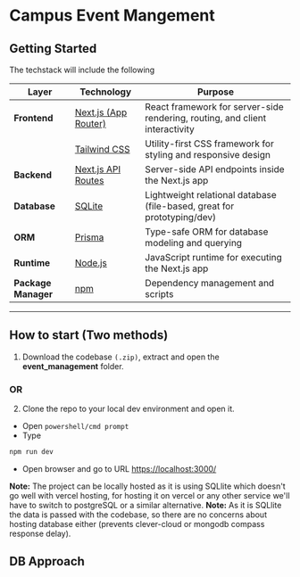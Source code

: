 # Campus Event Mangement 

## Getting Started
The techstack will include the following

| Layer        | Technology                 | Purpose                                                                 |
|--------------|----------------------------|-------------------------------------------------------------------------|
| **Frontend** | [Next.js (App Router)](https://nextjs.org/) | React framework for server-side rendering, routing, and client interactivity |
|              | [Tailwind CSS](https://tailwindcss.com/)    | Utility-first CSS framework for styling and responsive design           |
| **Backend**  | [Next.js API Routes](https://nextjs.org/docs/app/building-your-application/routing/router-handlers) | Server-side API endpoints inside the Next.js app |
| **Database** | [SQLite](https://www.sqlite.org/)           | Lightweight relational database (file-based, great for prototyping/dev) |
| **ORM**      | [Prisma](https://www.prisma.io/)            | Type-safe ORM for database modeling and querying                        |
| **Runtime**  | [Node.js](https://nodejs.org/)              | JavaScript runtime for executing the Next.js app                        |
| **Package Manager** | [npm](https://www.npmjs.com/) | Dependency management and scripts |

---

## How to start (Two methods)
1. Download the codebase ```(.zip)```, extract and open the **event_management** folder.
### OR
2. Clone the repo to your local dev environment and open it.
- Open ```powershell/cmd prompt```
- Type 
```bash
npm run dev
```
- Open browser and go to URL <a href="https://localhost:3000/">https://localhost:3000/</a>

**Note:** The project can be locally hosted as it is using SQLlite which doesn't go well with vercel hosting, for hosting it on vercel or any other service we'll have to switch to postgreSQL or a similar alternative.
**Note:** As it is SQLlite the data is passed with the codebase, so there are no concerns about hosting database either (prevents clever-cloud or mongodb compass response delay).

## DB Approach